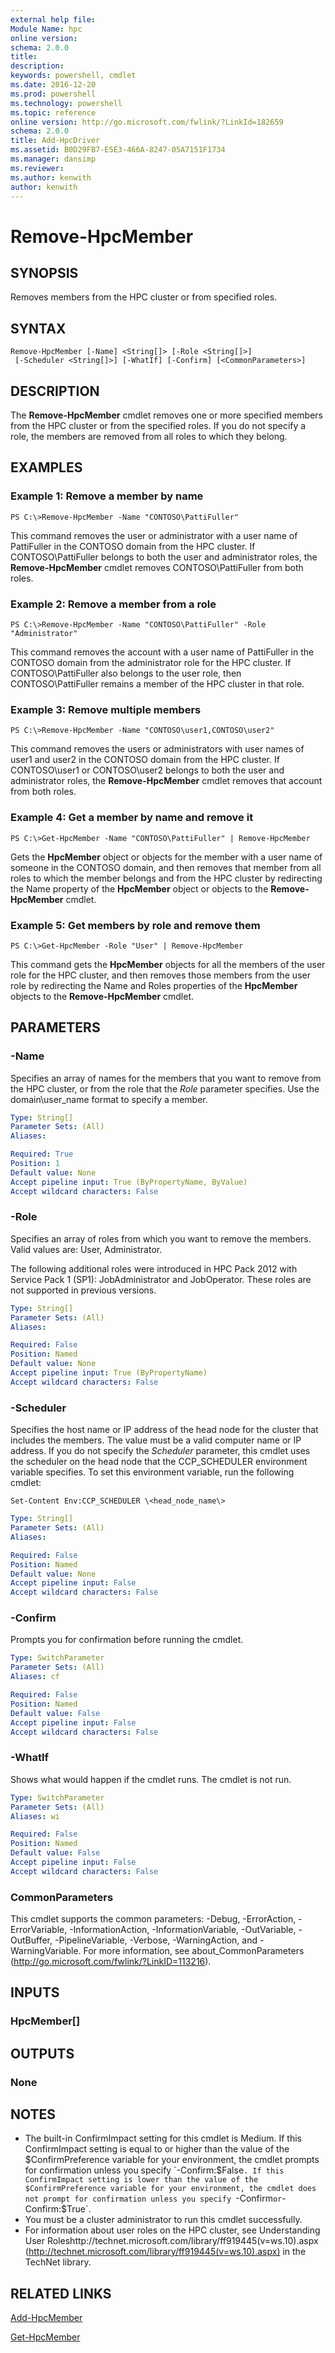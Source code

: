 ```yaml
---
external help file:
Module Name: hpc
online version:
schema: 2.0.0
title:
description:
keywords: powershell, cmdlet
ms.date: 2016-12-20
ms.prod: powershell
ms.technology: powershell
ms.topic: reference
online version: http://go.microsoft.com/fwlink/?LinkId=182659
schema: 2.0.0
title: Add-HpcDriver
ms.assetid: B0D29FB7-E5E3-466A-8247-05A7151F1734
ms.manager: dansimp
ms.reviewer:
ms.author: kenwith
author: kenwith
---
```


# Remove-HpcMember

## SYNOPSIS
Removes members from the HPC cluster or from specified roles.

## SYNTAX

```
Remove-HpcMember [-Name] <String[]> [-Role <String[]>]
 [-Scheduler <String[]>] [-WhatIf] [-Confirm] [<CommonParameters>]
```

## DESCRIPTION
The **Remove-HpcMember** cmdlet removes one or more specified members from the HPC cluster or from the specified roles.
If you do not specify a role, the members are removed from all roles to which they belong.

## EXAMPLES

### Example 1: Remove a member by name
```
PS C:\>Remove-HpcMember -Name "CONTOSO\PattiFuller"
```

This command removes the user or administrator with a user name of PattiFuller in the CONTOSO domain from the HPC cluster.
If CONTOSO\PattiFuller belongs to both the user and administrator roles, the **Remove-HpcMember** cmdlet removes CONTOSO\PattiFuller from both roles.

### Example 2: Remove a member from a role
```
PS C:\>Remove-HpcMember -Name "CONTOSO\PattiFuller" -Role "Administrator"
```

This command removes the account with a user name of PattiFuller in the CONTOSO domain from the administrator role for the HPC cluster.
If CONTOSO\PattiFuller also belongs to the user role, then CONTOSO\PattiFuller remains a member of the HPC cluster in that role.

### Example 3: Remove multiple members
```
PS C:\>Remove-HpcMember -Name "CONTOSO\user1,CONTOSO\user2"
```

This command removes the users or administrators with user names of user1 and user2 in the CONTOSO domain from the HPC cluster.
If CONTOSO\user1 or CONTOSO\user2 belongs to both the user and administrator roles, the **Remove-HpcMember** cmdlet removes that account from both roles.

### Example 4: Get a member by name and remove it
```
PS C:\>Get-HpcMember -Name "CONTOSO\PattiFuller" | Remove-HpcMember
```

Gets the **HpcMember** object or objects for the member with a user name of someone in the CONTOSO domain, and then removes that member from all roles to which the member belongs and from the HPC cluster by redirecting the Name property of the **HpcMember** object or objects to the **Remove-HpcMember** cmdlet.

### Example 5: Get members by role and remove them
```
PS C:\>Get-HpcMember -Role "User" | Remove-HpcMember
```

This command gets the **HpcMember** objects for all the members of the user role for the HPC cluster, and then removes those members from the user role by redirecting the Name and Roles properties of the **HpcMember** objects to the **Remove-HpcMember** cmdlet.

## PARAMETERS

### -Name
Specifies an array of names for the members that you want to remove from the HPC cluster, or from the role that the *Role* parameter specifies.
Use the domain\user_name format to specify a member.

```yaml
Type: String[]
Parameter Sets: (All)
Aliases:

Required: True
Position: 1
Default value: None
Accept pipeline input: True (ByPropertyName, ByValue)
Accept wildcard characters: False
```

### -Role
Specifies an array of roles from which you want to remove the members.
Valid values are: User, Administrator.

The following additional roles were introduced in HPC Pack 2012 with Service Pack 1 (SP1): JobAdministrator and JobOperator.
These roles are not supported in previous versions.

```yaml
Type: String[]
Parameter Sets: (All)
Aliases:

Required: False
Position: Named
Default value: None
Accept pipeline input: True (ByPropertyName)
Accept wildcard characters: False
```

### -Scheduler
Specifies the host name or IP address of the head node for the cluster that includes the members.
The value must be a valid computer name or IP address.
If you do not specify the *Scheduler* parameter, this cmdlet uses the scheduler on the head node that the CCP_SCHEDULER environment variable specifies.
To set this environment variable, run the following cmdlet:

`Set-Content Env:CCP_SCHEDULER \<head_node_name\>`

```yaml
Type: String[]
Parameter Sets: (All)
Aliases:

Required: False
Position: Named
Default value: None
Accept pipeline input: False
Accept wildcard characters: False
```

### -Confirm
Prompts you for confirmation before running the cmdlet.

```yaml
Type: SwitchParameter
Parameter Sets: (All)
Aliases: cf

Required: False
Position: Named
Default value: False
Accept pipeline input: False
Accept wildcard characters: False
```

### -WhatIf
Shows what would happen if the cmdlet runs.
The cmdlet is not run.

```yaml
Type: SwitchParameter
Parameter Sets: (All)
Aliases: wi

Required: False
Position: Named
Default value: False
Accept pipeline input: False
Accept wildcard characters: False
```

### CommonParameters
This cmdlet supports the common parameters: -Debug, -ErrorAction, -ErrorVariable, -InformationAction, -InformationVariable, -OutVariable, -OutBuffer, -PipelineVariable, -Verbose, -WarningAction, and -WarningVariable. For more information, see about_CommonParameters (http://go.microsoft.com/fwlink/?LinkID=113216).

## INPUTS

### HpcMember[]

## OUTPUTS

### None

## NOTES
* The built-in ConfirmImpact setting for this cmdlet is Medium. If this ConfirmImpact setting is equal to or higher than the value of the $ConfirmPreference variable for your environment, the cmdlet prompts for confirmation unless you specify `-Confirm:$False`. If this ConfirmImpact setting is lower than the value of the $ConfirmPreference variable for your environment, the cmdlet does not prompt for confirmation unless you specify `-Confirm` or `-Confirm:$True`.
* You must be a cluster administrator to run this cmdlet successfully.
* For information about user roles on the HPC cluster, see Understanding User Roleshttp://technet.microsoft.com/library/ff919445(v=ws.10).aspx (http://technet.microsoft.com/library/ff919445(v=ws.10).aspx) in the TechNet library.

## RELATED LINKS

[Add-HpcMember](./Add-HpcMember.md)

[Get-HpcMember](./Get-HpcMember.md)
